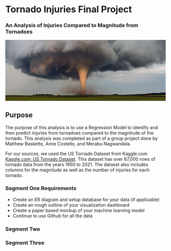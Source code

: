 # Tornado Injuries Final Project
### An Analysis of Injuries Compared to Magnitude from Tornadoes
![tornado_cover](https://github.com/amiecostello22/Tornado_Alley/blob/main/images/tornado_cover.png)

## Purpose
The purpose of this analysis is to use a Regression Model to identify and then predict injuries from tornadoes compared to the magnitude of the tornado. This analysis was completed as part of a group project done by Matthew Baskette, Amie Costello, and Merabu Nagwandala.

For our sources, we used the US Tornado Dataset from Kaggle.com [Kaggle.com: US Tornado Dataset]([https://pages.github.com/](https://www.kaggle.com/datasets/danbraswell/us-tornado-dataset-1950-2021)). This dataset has over 67,000 rows of tornado data from the years 1950 to 2021. The dataset also includes columns for the magnitude as well as the number of injuries for each tornado.
 
 ### Segment One Requirements
- Create an ER diagram and setup database for your data (if applicable)
- Create an rough outline of your visualization dashboard
- Create a paper based mockup of your machine learning model
- Continue to use Github for all the data
 
 ### Segment Two
 
 ### Segment Three
